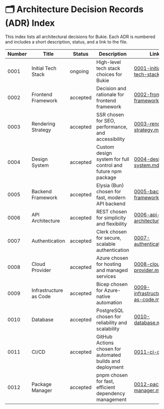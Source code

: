 
# 🗂️ Architecture Decision Records (ADR) Index

This index lists all architectural decisions for Bukie. Each ADR is numbered and includes a short description, status, and a link to the file.

| Number | Title | Status      | Description                                 | Link                                      |
|--------|-------|-------------|---------------------------------------------|-------------------------------------------|
| 0001   | Initial Tech Stack | ongoing      | High-level tech stack choices for Bukie     | [0001-initial-tech-stack.md](./0001-initial-tech-stack.md) |
| 0002   | Frontend Framework | accepted     | Decision and rationale for frontend framework | [0002-frontend-framework.md](./0002-frontend-framework.md) |
| 0003   | Rendering Strategy | accepted     | SSR chosen for SEO, performance, and accessibility | [0003-rendering-strategy.md](./0003-rendering-strategy.md) |
| 0004   | Design System      | accepted     | Custom design system for full control and future npm package | [0004-design-system.md](./0004-design-system.md) |
| 0005   | Backend Framework  | accepted     | Elysia (Bun) chosen for fast, modern API backend | [0005-backend-framework.md](./0005-backend-framework.md) |
| 0006   | API Architecture   | accepted     | REST chosen for simplicity and flexibility   | [0006-api-architecture.md](./0006-api-architecture.md) |
| 0007   | Authentication     | accepted     | Clerk chosen for secure, scalable authentication | [0007-authentication.md](./0007-authentication.md) |
| 0008   | Cloud Provider     | accepted     | Azure chosen for hosting and managed services | [0008-cloud-provider.md](./0008-cloud-provider.md) |
| 0009   | Infrastructure as Code | accepted | Bicep chosen for Azure-native automation | [0009-infrastructure-as-code.md](./0009-infrastructure-as-code.md) |
| 0010   | Database           | accepted     | PostgreSQL chosen for reliability and scalability | [0010-database.md](./0010-database.md) |
| 0011   | CI/CD              | accepted     | GitHub Actions chosen for automated builds and deployment | [0011-ci-cd.md](./0011-ci-cd.md) |
| 0012   | Package Manager     | accepted     | pnpm chosen for fast, efficient dependency management | [0012-package-manager.md](./0012-package-manager.md) |
